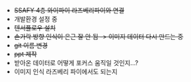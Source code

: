 - ~~SSAFY 4층 와이파이 라즈베리파이와 연결~~
- 개발환경 설정 중
- ~~텐서플로우 설치~~
- ~~손가락 방향 인식이 은근 잘 안 됨 -> 이미지 데이터 다시 만드는 중~~
- ~~git 이름 변경~~
- ~~ppt 제작~~
- 받아온 데이터로 어떻게 포커스 움직일 것인지...?
- 이미지 인식 라즈베리 파이에서도 되는지